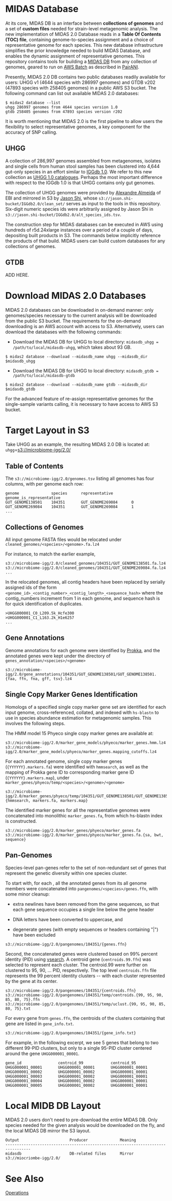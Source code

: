 
# MIDAS Database

At its core, MIDAS DB is an interface between **collections of genomes** and a set of **custom files** needed for strain-level metagenomic analysis. The new implementation of MIDAS 2.0 Database reads in a **Table Of Contents (TOC) file**, containing genome-to-species assignment and a choice of representative genome for each species. This new database infrastructure simplifies the prior knowledge needed to build MIDAS Database, and enables the dynamic assignment of representative genomes. This repository contains tools for building a [MIDAS DB](https://github.com/snayfach/MIDAS) from any collection of genomes, geared to run on [AWS Batch](https://aws.amazon.com/batch/) as described in [PairANI](https://github.com/czbiohub/pairani/wiki).  

Presently, MIDAS 2.0 DB contains two public databases readily available for users: UHGG v1 (4644 species with 286997 genomes) and GTDB v202 (47893 species with 258405 genomes) in a public AWS S3 bucket. The following command can list out available MIDAS 2.0 databases:

```
$ midas2 database --list
uhgg 286997 genomes from 4644 species version 1.0
gtdb 258405 genomes from 47893 species version r202
```


It is worth mentioning that MIDAS 2.0 is the first pipeline to allow users the flexibility to select representative genomes, a key component for the accuracy of SNP calling.


## UHGG

A collection of 286,997 genomes assembled from metagenomes, isolates and single cells from human stool samples has been clustered into 4,644 gut-only species in an effort similar to [IGGdb 1.0](https://github.com/snayfach/IGGdb).   We refer to this new collection as [UHGG 1.0 catalogues](http://ftp.ebi.ac.uk/pub/databases/metagenomics/mgnify_genomes/human-gut/v1.0/).  Perhaps the most important difference with respect to the IGGdb 1.0 is that UHGG contains only gut genomes.

The collection of UHGG genomes were provided by [Alexandre Almeida](https://www.ebi.ac.uk/about/people/alexandre-almeida) of EBI and mirrored in S3 by [Jason Shi](http://docpollard.org/people/jason-shi/), whose `s3://jason.shi-bucket/IGGdb2.0/clean_set/` serves as input to the tools in this repository. Six-digit numeric species ids were arbitrarily assigned by Jason Shi in `s3://jason.shi-bucket/IGGdb2.0/alt_species_ids.tsv`. 

The construction step for MIDAS databases can be executed in AWS using hundreds of r5d.24xlarge instances over a period of a couple of days, depositing built products in S3.  The commands below implicitly reference the products of that build.  MIDAS users can build custom databases for any collections of genomes.


## GTDB

ADD HERE.


# Download MIDAS 2.0 Databases

MIDAS 2.0 databases can be downloaded in on-demand manner: only genomes/species necessary to the current analysis will be downloaded from the public S3 bucket. The requirements for the on-demand downloading is an AWS account with access to S3. Alternatively, users can download the databases with the following commands:

- Download the MIDAS DB for UHGG to local directory: `midasdb_uhgg = /path/to/local/midasdb-uhgg`, which takes about 93 GB.

```
$ midas2 database --download --midasdb_name uhgg --midasdb_dir $midasdb_uhgg
```

- Download the MIDAS DB for UHGG to local directory: `midasdb_gtdb = /path/to/local/midasdb-gtdb`

```
$ midas2 database --download --midasdb_name gtdb --midasdb_dir $midasdb_gtdb
```

For the advanced feature of re-assign representative genomes for the single-sample variants calling, it is necessary to have access to AWS S3 bucket.


# Target Layout in S3

Take UHGG as an example, the resulting MIDAS 2.0 DB is located at: `uhgg`=[s3://microbiome-igg/2.0/](http://microbiome-igg.s3.amazonaws.com/2.0/README.TXT)


## Table of Contents

The `s3://microbiome-igg/2.0/genomes.tsv` listing all genomes has four columns, with per genome each row:

```
genome              species      representative        genome_is_representative
GUT_GENOME138501    104351       GUT_GENOME269084      0
GUT_GENOME269084    104351       GUT_GENOME269084      1
...
```

## Collections of Genomes

All input genome FASTA files would be relocated under `cleaned_genomes/<species>/<genome>.fa.lz4`

For instance, to match the earlier example,

```
s3://microbiome-igg/2.0/cleaned_genomes/104351/GUT_GENOME138501.fa.lz4
s3://microbiome-igg/2.0/cleaned_genomes/104351/GUT_GENOME269084.fa.lz4
...
```

In the relocated genomes, all contig headers have been replaced by serially assigned ids of the form `<genome_id>_<contig_number>_<contig_length>_<sequence_hash>` where the contig_numbers increment from 1 in each genome, and sequence hash is for quick identification of duplicates.
```
>UHGG000001_C0_L209.5k_Hcfe300
>UHGG000001_C1_L163.2k_H1e6257
...
```

## Gene Annotations

Genome annotations for each genome were identified by [Prokka](https://github.com/tseemann/prokka), and the annotated genes were kept under the directory of `genes_annotation/<species>/<genome>`

```
s3://microbiome-igg/2.0/gene_annotations/104351/GUT_GENOME138501/GUT_GENOME138501.{faa, ffn, fna, gff, tsv}.lz4
```

## Single Copy Marker Genes Identification

Homologs of a specified single copy marker gene set are identified for each input genome, cross-referenced, collated, and indexed with `hs-blastn` to use in species abundance estimation for metagenomic samples.   This involves the following steps.

The HMM model 15 Phyeco single copy marker genes are available at:
```
s3://microbiome-igg/2.0/marker_gene_models/phyeco/marker_genes.hmm.lz4
s3://microbiome-igg/2.0/marker_gene_models/phyeco/marker_genes.mapping_cutoffs.lz4

```

For each annotated genome, single copy marker genes (`{YYYYYY}.markers.fa`) were identified with `hmmsearch`, as well as the mapping of Prokka gene ID to corresponding marker gene ID (`{YYYYYY}.markers.map`), under `marker_genes/phyeco/temp/<species>/<genome>/<genome>`

```
s3://microbiome-igg/2.0/marker_genes/phyeco/temp/104351/GUT_GENOME138501/GUT_GENOME138501.{hmmsearch, markers.fa, markers.map}
```

The identified marker genes for all the representative genomes were concatenated into monolithic `marker_genes.fa`, from which hs-blastn index is constructed.

```
s3://microbiome-igg/2.0/marker_genes/phyeco/marker_genes.fa
s3://microbiome-igg/2.0/marker_genes/phyeco/marker_genes.fa.{sa, bwt, sequence}
```

## Pan-Genomes

Species-level pan-genes refer to the set of non-redundant set of genes that represent the genetic diversity within one species cluster. 

To start with, for each <species>, all the annotated genes from its all genome members were concatenated into `pangenomes/<species>/genes.ffn`, with some minor cleanup: 

  * extra newlines have been removed from the gene sequences, so that each gene sequence occupies a single line below the gene header

  * DNA letters have been converted to uppercase, and 

  * degenerate genes (with empty sequences or headers containing "|") have been excluded

```
s3://microbiome-igg/2.0/pangenomes/104351/{genes.ffn}
```


Second, the concatenated genes were clustered based on 99% percent identity (PID) using [vsearch](https://github.com/torognes/vsearch). A centroid gene (`centroids.99.ffn`) was selected to represent each cluster. The centroid.99 were further on clustered to 95, 90, ... PID, respectively.  The top level `centroids.ffn` file represents the 99 percent identity clusters -- with each cluster represented by the gene at its center.


```
s3://microbiome-igg/2.0/pangenomes/104351/{centroids.ffn}
s3://microbiome-igg/2.0/pangenomes/104351/temp/centroids.{99, 95, 90, 85, 80, 75}.ffn
s3://microbiome-igg/2.0/pangenomes/104351/temp/uclust.{99, 95, 90, 85, 80, 75}.txt
```

For every gene from `genes.ffn`, the centroids of the clusters containing that gene are listed in `gene_info.txt`.  

```
s3://microbiome-igg/2.0/pangenomes/104351/{gene_info.txt}
```

For example, in the following excerpt, we see 5 genes that belong to two different 99-PID clusters, but only to a single 95-PID cluster centered around the gene `UHGG000001_00001`.

```
gene_id                centroid_99            centroid_95
UHGG000001_00001       UHGG000001_00001       UHGG000001_00001
UHGG000001_00002       UHGG000001_00002       UHGG000001_00001
UHGG000001_00003       UHGG000001_00002       UHGG000001_00001
UHGG000001_00004       UHGG000001_00002       UHGG000001_00001
UHGG000001_00005       UHGG000001_00002       UHGG000001_00001
```


# Local MIDB DB Layout

MIDAS 2.0 users don't need to pre-download the entire MIDAS DB. Only species needed for the given analysis would be downloaded on the fly, and the local MIDAS DB mirror the S3 layout.

```
Output                      Producer              Meaning
---------------------------------------------------------------------------------
midasdb                     DB-related files      Mirror s3://miocriombe-igg/2.0/
```


# See Also

[Operations](https://github.com/czbiohub/iggtools/wiki/Operations)

